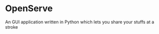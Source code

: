 OpenServe
=========

An GUI application written in Python which lets you share your stuffs at a stroke
